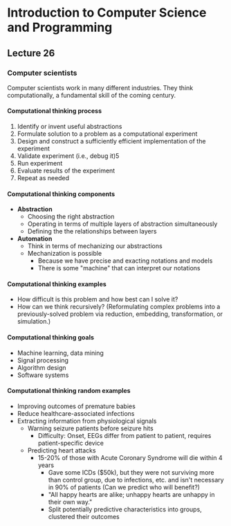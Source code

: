 # Introduction to Computer Science and Programming
## Lecture 26

### Computer scientists
Computer scientists work in many different industries. They think computationally, a fundamental skill of the coming century.

#### Computational thinking process
1. Identify or invent useful abstractions
2. Formulate solution to a problem as a computational experiment
3. Design and construct a sufficiently efficient implementation of the experiment
4. Validate experiment (i.e., debug it)5
5.  Run experiment
6. Evaluate results of the experiment
7. Repeat as needed

#### Computational thinking components
- **Abstraction**
	- Choosing the right abstraction
	- Operating in terms of multiple layers of abstraction simultaneously
	- Defining the the relationships between layers
- **Automation**
	- Think in terms of mechanizing our abstractions
	- Mechanization is possible
		- Because we have precise and exacting notations and models
		- There is some "machine" that can interpret our notations

 #### Computational thinking examples
 
 - How difficult is this problem and how best can I solve it?
 - How can we think recursively? (Reformulating complex problems into a previously-solved problem via reduction, embedding, transformation, or simulation.)

#### Computational thinking goals
- Machine learning, data mining
- Signal processing
- Algorithm design
- Software systems

#### Computational thinking random examples
- Improving outcomes of premature babies
- Reduce healthcare-associated infections
- Extracting information from physiological signals
	- Warning seizure patients before seizure hits
		- Difficulty: Onset, EEGs differ from patient to patient, requires patient-specific device
	- Predicting heart attacks
		- 15-20% of those with Acute Coronary Syndrome will die within 4 years
			- Gave some ICDs ($50k), but they were not surviving more than control group, due to infections, etc. and isn't necessary in 90% of patients (Can we predict who will benefit?)
			- "All happy hearts are alike; unhappy hearts are unhappy in their own way."
			- Split potentially predictive characteristics into groups, clustered their outcomes

